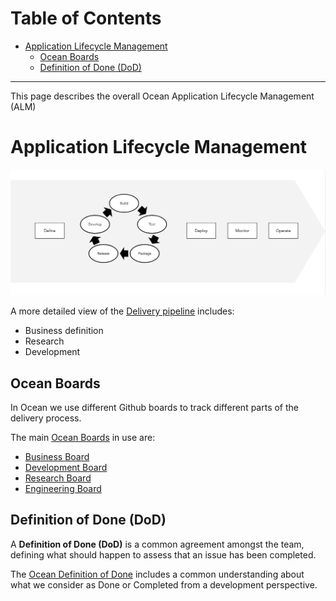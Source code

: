 
Table of Contents
=================

   * [Application Lifecycle Management](#application-lifecycle-management)
      * [Ocean Boards](#ocean-boards)
      * [Definition of Done (DoD)](#definition-of-done-dod)

---


This page describes the overall Ocean Application Lifecycle Management (ALM)


# Application Lifecycle Management

![banner](img/lifecycle.png)

A more detailed view of the [Delivery pipeline](alm/delivery-pipeline.md) includes:

* Business definition
* Research
* Development


## Ocean Boards

In Ocean we use different Github boards to track different parts of the delivery process.

The main [Ocean Boards](alm/boards.md) in use are:

* [Business Board](alm/boards.md#business-board)
* [Development Board](alm/boards.md#development-board)
* [Research Board](alm/boards.md#research-board)
* [Engineering Board](alm/boards.md#engineering-board)

## Definition of Done (DoD)

A **Definition of Done (DoD)** is a common agreement amongst the team, defining what should happen to assess that an issue has been completed.

The [Ocean Definition of Done](alm/definition-of-done.md) includes a common understanding about what we consider as Done or Completed from a development perspective.
